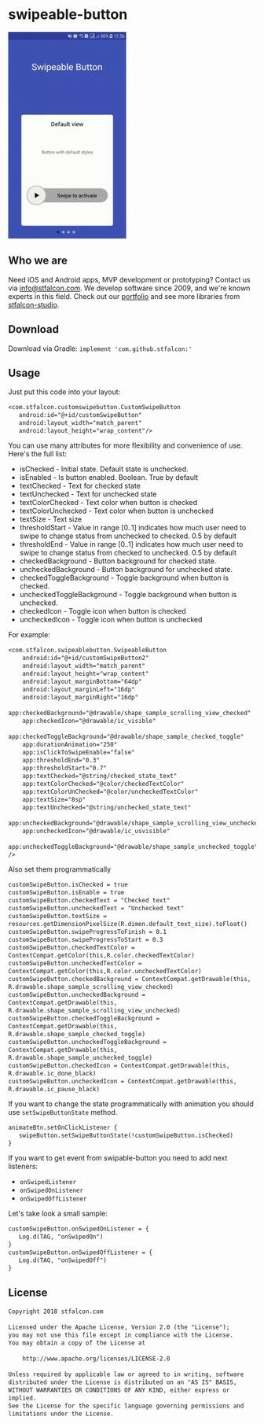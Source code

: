 # swipeable-button
<img src="images/swipe_new.gif" width="240" height="420" />

## Who we are
Need iOS and Android apps, MVP development or prototyping? Contact us via info@stfalcon.com. We develop software since 2009, and we're known experts in this field. Check out our [portfolio](https://stfalcon.com/en/portfolio) and see more libraries from [stfalcon-studio](https://stfalcon-studio.github.io/).

## Download
Download via Gradle:
```implement 'com.github.stfalcon:'```

## Usage
Just put this code into your layout:
```
<com.stfalcon.customswipebutton.CustomSwipeButton
   android:id="@+id/customSwipeButton"
   android:layout_width="match_parent"
   android:layout_height="wrap_content"/>
```

You can use many attributes for more flexibility and convenience of use. Here's the full list:
- isChecked - Initial state. Default state is unchecked.
- isEnabled - Is button enabled. Boolean. True by default
- textChecked - Text for checked state
- textUnchecked - Text for unchecked state
- textColorChecked - Text color when button is checked
- textColorUnchecked - Text color when button is unchecked
- textSize - Text size
- thresholdStart - Value in range [0..1] indicates how much user need to swipe to change status from unchecked to checked. 0.5 by default
- thresholdEnd - Value in range [0..1] indicates how much user need to swipe to change status from checked to unchecked. 0.5 by default
- checkedBackground - Button background for checked state.
- uncheckedBackground - Button background for unchecked state.
- checkedToggleBackground - Toggle background when button is checked.
- uncheckedToggleBackground - Toggle background when button is unchecked.
- checkedIcon - Toggle icon when button is checked
- uncheckedIcon - Toggle icon when button is unchecked

For example:
```
<com.stfalcon.swipeablebutton.SwipeableButton
    android:id="@+id/customSwipeButton2"
    android:layout_width="match_parent"
    android:layout_height="wrap_content"
    android:layout_marginBottom="64dp"
    android:layout_marginLeft="16dp"
    android:layout_marginRight="16dp"
    app:checkedBackground="@drawable/shape_sample_scrolling_view_checked"
    app:checkedIcon="@drawable/ic_visible"
    app:checkedToggleBackground="@drawable/shape_sample_checked_toggle"
    app:durationAnimation="250"
    app:isClickToSwipeEnable="false"
    app:thresholdEnd="0.3"
    app:thresholdStart="0.7"
    app:textChecked="@string/checked_state_text"
    app:textColorChecked="@color/checkedTextColor"
    app:textColorUnChecked="@color/uncheckedTextColor"
    app:textSize="8sp"
    app:textUnchecked="@string/unchecked_state_text"
    app:uncheckedBackground="@drawable/shape_sample_scrolling_view_unchecked"
    app:uncheckedIcon="@drawable/ic_usvisible"
    app:uncheckedToggleBackground="@drawable/shape_sample_unchecked_toggle" />
```
Also set them programmatically
```
customSwipeButton.isChecked = true
customSwipeButton.isEnable = true
customSwipeButton.checkedText = "Checked text"
customSwipeButton.uncheckedText = "Unchecked text"
customSwipeButton.textSize = resources.getDimensionPixelSize(R.dimen.default_text_size).toFloat()
customSwipeButton.swipeProgressToFinish = 0.1
customSwipeButton.swipeProgressToStart = 0.3
customSwipeButton.checkedTextColor = ContextCompat.getColor(this,R.color.checkedTextColor)
customSwipeButton.uncheckedTextColor = ContextCompat.getColor(this,R.color.uncheckedTextColor)
customSwipeButton.checkedBackground = ContextCompat.getDrawable(this, R.drawable.shape_sample_scrolling_view_checked)
customSwipeButton.uncheckedBackground = ContextCompat.getDrawable(this, R.drawable.shape_sample_scrolling_view_unchecked)
customSwipeButton.checkedToggleBackground = ContextCompat.getDrawable(this, R.drawable.shape_sample_checked_toggle)
customSwipeButton.uncheckedToggleBackground = ContextCompat.getDrawable(this, R.drawable.shape_sample_unchecked_toggle)
customSwipeButton.checkedIcon = ContextCompat.getDrawable(this, R.drawable.ic_done_black)
customSwipeButton.uncheckedIcon = ContextCompat.getDrawable(this, R.drawable.ic_pause_black)
```
If you want to change the state programmatically with animation you should use `setSwipeButtonState` method.
```
animateBtn.setOnClickListener {
   swipeButton.setSwipeButtonState(!customSwipeButton.isChecked)
}
```
If you want to get event from swipable-button you need to add next listeners:
 - `onSwipedListener`
 - `onSwipedOnListener`
 - `onSwipedOffListener`

Let's take look a small sample:
```
customSwipeButton.onSwipedOnListener = {
   Log.d(TAG, "onSwipedOn")
}
customSwipeButton.onSwipedOffListener = {
   Log.d(TAG, "onSwipedOff")
}
```
## License
```
Copyright 2018 stfalcon.com

Licensed under the Apache License, Version 2.0 (the "License");
you may not use this file except in compliance with the License.
You may obtain a copy of the License at

    http://www.apache.org/licenses/LICENSE-2.0

Unless required by applicable law or agreed to in writing, software
distributed under the License is distributed on an "AS IS" BASIS,
WITHOUT WARRANTIES OR CONDITIONS OF ANY KIND, either express or implied.
See the License for the specific language governing permissions and
limitations under the License.
```
